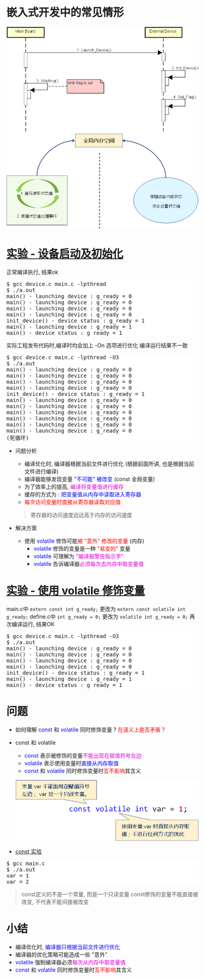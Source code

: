 # 嵌入式开发中的常见情形
![](_v_images_17/1.png)
![](_v_images_17/2.png)

# [<u>实验 - 设备启动及初始化</u>](code/17_volatile,让我保持原样)

正常编译执行, 结果ok

<pre style=" background-color:#fff">
$ gcc device.c main.c -lpthread
$ ./a.out
main() - launching device : g_ready = 0
main() - launching device : g_ready = 0
main() - launching device : g_ready = 0
main() - launching device : g_ready = 0
init_device() - device status : g_ready = 1
main() - launching device : g_ready = 1
main() - device status : g_ready = 1
</pre>

实际工程发布代码时,编译时均会加上 -On 选项进行优化
编译运行结果不一致

<pre style=" background-color:#fff">
$ gcc device.c main.c -lpthread -O3
$ ./a.out
main() - launching device : g_ready = 0
main() - launching device : g_ready = 0
main() - launching device : g_ready = 0
main() - launching device : g_ready = 0
init_device() - device status : g_ready = 1
main() - launching device : g_ready = 0
main() - launching device : g_ready = 0
main() - launching device : g_ready = 0
main() - launching device : g_ready = 0
main() - launching device : g_ready = 0
main() - launching device : g_ready = 0
(死循环)
</pre>

- 问题分析
    - 编译优化时, 编译器根据当前文件进行优化 (根据前面所讲, 也是根据当前文件进行编译)
    - 编译器能够发现变量 <font color=blue>"不可能" 被改变</font> (const 全局变量)
    - 为了效率上的提高, <font color=#d0d>编译将变量值进行缓存</font>
    - 缓存的方式为 : <font color=blue>把变量值从内存中读取进入寄存器</font>
    - <font color=red>每次访问变量时直接从寄存器读取对应值</font>

    > 寄存器的访问速度远远高于内存的访问速度

- 解决方案
    - 使用 <font color=blue>volatile</font> 修饰可能<font color=red>被 "意外" 修改的变量</font> (内存)
        - <font color=blue>volatile</font> 修饰的变量是一种 <font color=red>"易变的" </font>变量
        - <font color=blue>volatile</font> 可理解为 <font color=#d0d>"编译器警告指示字"</font>
        - <font color=blue>volatile</font> 告诉编译器<font color=#d0d>必须每次去内存中取变量值</font>

# [<u>实验 - 使用 volatile 修饰变量</u>](code/17_volatile,让我保持原样)

main.c中 `extern const int g_ready;` 更改为 `extern const volatile int g_ready;`
define.c中 `int g_ready = 0;` 更改为 `volatile int g_ready = 0;`
再次编译运行, 结果OK

<pre style=" background-color:#fff">
$ gcc device.c main.c -lpthread -O3
$ ./a.out
main() - launching device : g_ready = 0
main() - launching device : g_ready = 0
main() - launching device : g_ready = 0
main() - launching device : g_ready = 0
init_device() - device status : g_ready = 1
main() - launching device : g_ready = 1
main() - device status : g_ready = 1
</pre>


# 问题
- 如何理解 <font color=blue>const</font> 和 <font color=blue>volatile</font> 同时修饰变量 ? <font color=red>在语义上是否矛盾 ?</font>

- const 和 volatile
    - <font color=blue>const</font> 表示被修饰的变量<font color=#d0d>不能出现在赋值符号左边</font>
    - <font color=blue>volatile</font> 表示使用变量时<font color=blue>直接从内存取值</font>
    - <font color=blue>const</font> 和 <font color=blue>volatile</font> 同时修饰变量时<font color=red>互不影响</font>其含义

    ![](_v_images_17/3.png)

- [<u>const 实验</u>](code/17_volatile,让我保持原样/const_test)

<pre style=" background-color:#fff">
$ gcc main.c
$ ./a.out
var = 1
var = 2
</pre>

> const定义的不是一个常量, 而是一个只读变量
> const修饰的变量不能直接被改变, 不代表不能间接被改变

# 小结
- 编译优化时, <font color=blue>编译器只根据当前文件进行优化</font>
- 编译器的优化策略可能造成一些 "意外"
- <font color=blue>volatile</font> 强制编译器必须<font color=#d0d>每次从内存中取变量值</font>
- <font color=blue>const</font> 和 <font color=blue>volatile</font> 同时修饰变量时<font color=red>互不影响</font>其含义

